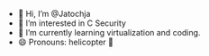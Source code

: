 - 👋 Hi, I’m @Jatochja
- 👀 I’m interested in C Security
- 🌱 I’m currently learning virtualization and coding.
- 😄 Pronouns: helicopter 🚁 
